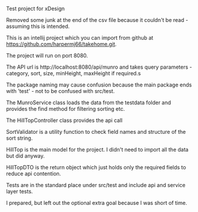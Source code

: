 Test project for xDesign

Removed some junk at the end of the csv file because it couldn't be read - assuming this is intended.

This is an intellij project which you can import from github at https://github.com/harpermj66/takehome.git.

The project will run on port 8080. 

The API url is http://localhost:8080/api/munro and takes query parameters - category, sort, size, minHeight, maxHeight if required.s

The package naming may cause confusion because the main package ends with 'test' - not to be confused with src/test.

The MunroService class loads the data from the testdata folder and provides the find method for filtering sorting etc.

The HillTopController class provides the api call

SortValidator is a utility function to check field names and structure of the sort string.

HillTop is the main model for the project. I didn't need to import all the data but did anyway.

HillTopDTO is the return object which just holds only the required fields to reduce api contention.

Tests are in the standard place under src/test and include api and service layer tests.

I prepared, but left out the optional extra goal because I was short of time.


